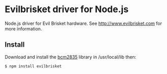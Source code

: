 # Evilbrisket driver for Node.js

Node.js driver for Evil Brisket hardware. See http://www.evilbrisket.com for more information.

## Install

Download and install the <a href="https://www.airspayce.com/mikem/bcm2835/">bcm2835<a> library in /usr/local/lib then:

```
$ npm install evilbrisket
```


